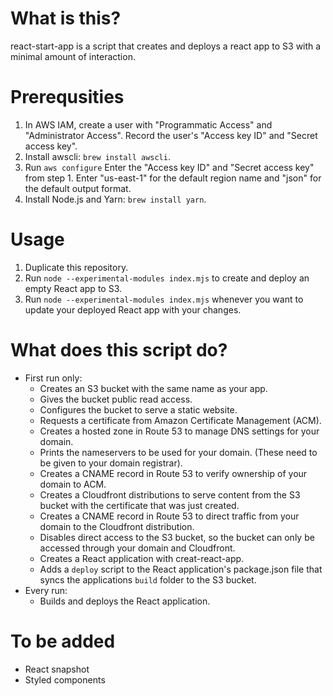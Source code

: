 # What is this?

react-start-app is a script that creates and deploys a react app to S3 with a minimal amount of interaction.

# Prerequsities

1. In AWS IAM, create a user with "Programmatic Access" and "Administrator Access". Record the user's "Access key ID" and "Secret access key".
2. Install awscli: `brew install awscli`.
3. Run `aws configure` Enter the "Access key ID" and "Secret access key" from step 1. Enter "us-east-1" for the default region name and "json" for the default output format.
4. Install Node.js and Yarn: `brew install yarn`.

# Usage

1. Duplicate this repository.
2. Run `node --experimental-modules index.mjs` to create and deploy an empty React app to S3.
3. Run `node --experimental-modules index.mjs` whenever you want to update your deployed React app with your changes.

# What does this script do?

- First run only:
  - Creates an S3 bucket with the same name as your app.
  - Gives the bucket public read access.
  - Configures the bucket to serve a static website.
  - Requests a certificate from Amazon Certificate Management (ACM).
  - Creates a hosted zone in Route 53 to manage DNS settings for your domain.
  - Prints the nameservers to be used for your domain. (These need to be given to your domain registrar).
  - Creates a CNAME record in Route 53 to verify ownership of your domain to ACM.
  - Creates a Cloudfront distributions to serve content from the S3 bucket with the certificate that was just created.
  - Creates a CNAME record in Route 53 to direct traffic from your domain to the Cloudfront distribution.
  - Disables direct access to the S3 bucket, so the bucket can only be accessed through your domain and Cloudfront.
  - Creates a React application with creat-react-app.
  - Adds a `deploy` script to the React application's package.json file that syncs the applications `build` folder to the S3 bucket.
- Every run:
  - Builds and deploys the React application.

# To be added

- React snapshot
- Styled components
